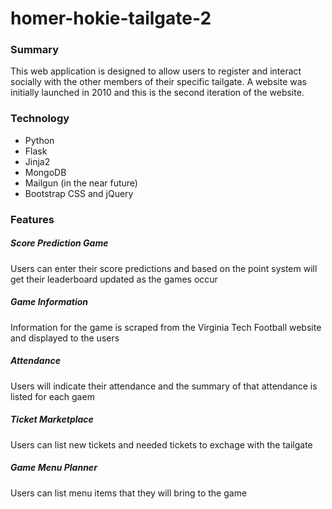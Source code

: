 # homer-hokie-tailgate-2

### Summary
This web application is designed to allow users to register and interact socially with the other members of their specific tailgate.  A website was initially launched in 2010 and this is the second iteration of the website.

### Technology
* Python
* Flask
* Jinja2
* MongoDB
* Mailgun (in the near future)
* Bootstrap CSS and jQuery

### Features

##### Score Prediction Game 
Users can enter their score predictions and based on the point system will get their leaderboard updated as the games occur
##### Game Information
Information for the game is scraped from the Virginia Tech Football website and displayed to the users
##### Attendance
Users will indicate their attendance and the summary of that attendance is listed for each gaem
##### Ticket Marketplace
Users can list new tickets and needed tickets to exchage with the tailgate
##### Game Menu Planner
Users can list menu items that they will bring to the game
